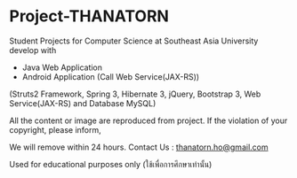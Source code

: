 Project-THANATORN
=================

Student Projects for Computer Science at Southeast Asia University develop with
- Java Web Application 
- Android Application (Call Web Service(JAX-RS))

(Struts2 Framework, Spring 3, Hibernate 3, jQuery, Bootstrap 3, Web Service(JAX-RS) and Database MySQL)

All the content or image are reproduced from project. If the violation of your copyright, please inform, 

We will remove within 24 hours. Contact Us : thanatorn.ho@gmail.com

Used for educational purposes only (ใช้เพื่อการศึกษาเท่านั้น)

